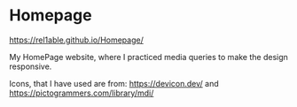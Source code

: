 # Homepage
https://rel1able.github.io/Homepage/

My HomePage website, where I practiced media queries to make the design responsive.

Icons, that I have used are from: https://devicon.dev/ and https://pictogrammers.com/library/mdi/
